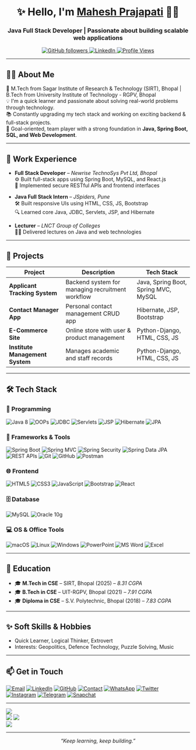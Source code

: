 <div align="center"> 

  # ✨ Hello, I'm [Mahesh Prajapati]((https://github.com/maheshlidhora)) 👨‍💻
  
  <h3 align="center">Java Full Stack Developer | Passionate about building scalable web applications</h3>
  
</div>

<p align="center">
  <a href="https://github.com/maheshlidhora">
    <img src="https://img.shields.io/github/followers/maheshlidhora?label=Follow&style=social" alt="GitHub followers" />
  </a>
  <a href="https://www.linkedin.com/in/maheshlidhora/">
    <img src="https://img.shields.io/badge/LinkedIn-blue?logo=linkedin&logoColor=white" alt="LinkedIn" />
  </a>
  <a href="https://github.com/maheshprajapati" target="_blank">
    <img src="https://komarev.com/ghpvc/?username=maheshprajapati&label=Profile%20Views&color=0e75b6&style=flat" alt="Profile Views">
  </a>
</p>

---

## 🧑‍💻 About Me
🚀 M.Tech from Sagar Institute of Research & Technology (SIRT), Bhopal | B.Tech from University Institute of Technology - RGPV, Bhopal  
💡 I'm a quick learner and passionate about solving real-world problems through technology.  
📚 Constantly upgrading my tech stack and working on exciting backend & full-stack projects.  
🎯 Goal-oriented, team player with a strong foundation in **Java, Spring Boot, SQL, and Web Development**.

---

## 💼 Work Experience

- **Full Stack Developer** – *Newrise TechnoSys Pvt Ltd, Bhopal*  
  ⚙️ Built full-stack apps using Spring Boot, MySQL, and React.js  
  🔧 Implemented secure RESTful APIs and frontend interfaces

- **Java Full Stack Intern** – *JSpiders, Pune*  
  🛠️ Built responsive UIs using HTML, CSS, JS, Bootstrap  
  🔍 Learned core Java, JDBC, Servlets, JSP, and Hibernate

- **Lecturer** – *LNCT Group of Colleges*  
  👨‍🏫 Delivered lectures on Java and web technologies

---

## 🚀 Projects

| Project | Description | Tech Stack |
|--------|-------------|------------|
| **Applicant Tracking System** | Backend system for managing recruitment workflow | Java, Spring Boot, Spring MVC, MySQL |
| **Contact Manager App** | Personal contact management CRUD app | Hibernate, JSP, Bootstrap |
| **E-Commerce Site** | Online store with user & product management | Python-Django, HTML, CSS, JS |
| **Institute Management System** | Manages academic and staff records | Python-Django, HTML, CSS, JS |

---

## 🛠️ Tech Stack

### 🧠 Programming
![Java 8](https://img.shields.io/badge/Java_8-007396.svg?style=for-the-badge&logo=java&logoColor=white)
![OOPs](https://img.shields.io/badge/OOPs-FFA500.svg?style=for-the-badge&logo=object-oriented-programming&logoColor=black)
![JDBC](https://img.shields.io/badge/JDBC-007396.svg?style=for-the-badge&logo=java&logoColor=white)
![Servlets](https://img.shields.io/badge/Servlets-007396.svg?style=for-the-badge&logo=java&logoColor=white)
![JSP](https://img.shields.io/badge/JSP-007396.svg?style=for-the-badge&logo=java&logoColor=white)
![Hibernate](https://img.shields.io/badge/Hibernate-59666C.svg?style=for-the-badge&logo=hibernate&logoColor=white)
![JPA](https://img.shields.io/badge/JPA-007396.svg?style=for-the-badge&logo=java&logoColor=white)

### 🔧 Frameworks & Tools
![Spring Boot](https://img.shields.io/badge/Spring_Boot-6DB33F.svg?style=for-the-badge&logo=spring-boot&logoColor=white)
![Spring MVC](https://img.shields.io/badge/Spring_MVC-6DB33F.svg?style=for-the-badge&logo=spring&logoColor=white)
![Spring Security](https://img.shields.io/badge/Spring_Security-6DB33F.svg?style=for-the-badge&logo=spring-security&logoColor=white)
![Spring Data JPA](https://img.shields.io/badge/Spring_Data_JPA-6DB33F.svg?style=for-the-badge&logo=spring&logoColor=white)
![REST APIs](https://img.shields.io/badge/REST_API-005571.svg?style=for-the-badge&logo=rest&logoColor=white)
![Git](https://img.shields.io/badge/Git-F05032.svg?style=for-the-badge&logo=git&logoColor=white)
![GitHub](https://img.shields.io/badge/GitHub-181717.svg?style=for-the-badge&logo=github&logoColor=white)
![Postman](https://img.shields.io/badge/Postman-FF6C37.svg?style=for-the-badge&logo=postman&logoColor=white)

### 🌐 Frontend
![HTML5](https://img.shields.io/badge/html5-%23E34F26.svg?style=for-the-badge&logo=html5&logoColor=white) 
![CSS3](https://img.shields.io/badge/css3-%231572B6.svg?style=for-the-badge&logo=css3&logoColor=white) 
![JavaScript](https://img.shields.io/badge/javascript-%23323330.svg?style=for-the-badge&logo=javascript&logoColor=%23F7DF1E) 
![Bootstrap](https://img.shields.io/badge/bootstrap-%23563D7C.svg?style=for-the-badge&logo=bootstrap&logoColor=white)
![React](https://img.shields.io/badge/react-%2320232a.svg?style=for-the-badge&logo=react&logoColor=%2361DAFB) 

### 🗄️ Database
![MySQL](https://img.shields.io/badge/MySQL-4479A1.svg?style=for-the-badge&logo=mysql&logoColor=white)
![Oracle 10g](https://img.shields.io/badge/Oracle_10g-F80000.svg?style=for-the-badge&logo=oracle&logoColor=white)

### 💻 OS & Office Tools
![macOS](https://img.shields.io/badge/macOS-000000.svg?style=for-the-badge&logo=macos&logoColor=white)
![Linux](https://img.shields.io/badge/Linux-FCC624.svg?style=for-the-badge&logo=linux&logoColor=black)
![Windows](https://img.shields.io/badge/Windows-0078D6.svg?style=for-the-badge&logo=windows&logoColor=white)
![PowerPoint](https://img.shields.io/badge/PowerPoint-B7472A.svg?style=for-the-badge&logo=microsoft-powerpoint&logoColor=white)
![MS Word](https://img.shields.io/badge/MS_Word-2B579A.svg?style=for-the-badge&logo=microsoft-word&logoColor=white)
![Excel](https://img.shields.io/badge/Excel-217346.svg?style=for-the-badge&logo=microsoft-excel&logoColor=white)

---

## 📜 Education

- 🎓 **M.Tech in CSE** – SIRT, Bhopal (2025) – *8.31 CGPA*
- 🎓 **B.Tech in CSE** – UIT-RGPV, Bhopal (2021) – *7.91 CGPA*
- 🎓 **Diploma in CSE** – S.V. Polytechnic, Bhopal (2018) – *7.83 CGPA*

---

## ✨ Soft Skills & Hobbies

- Quick Learner, Logical Thinker, Extrovert
- Interests: Geopolitics, Defence Technology, Puzzle Solving, Music

---

## 📫 Get in Touch

[![Email](https://img.shields.io/badge/Email-D14836.svg?style=for-the-badge&logo=gmail&logoColor=white)](mailto:mahesh.lidhora@gmail.com)
[![LinkedIn](https://img.shields.io/badge/LinkedIn-0077B5.svg?style=for-the-badge&logo=linkedin&logoColor=white)](https://www.linkedin.com/in/maheshlidhora/)
[![GitHub](https://img.shields.io/badge/GitHub-181717.svg?style=for-the-badge&logo=github&logoColor=white)](https://github.com/maheshlidhora)
[![Contact](https://img.shields.io/badge/Contact-%231DA1F2.svg?style=for-the-badge&logo=telephone&logoColor=white)](tel:+918516030885)
[![WhatsApp](https://img.shields.io/badge/WhatsApp-25D366.svg?style=for-the-badge&logo=whatsapp&logoColor=white)](https://wa.me/918516030885)
[![Twitter](https://img.shields.io/badge/Twitter-%231DA1F2.svg?style=for-the-badge&logo=twitter&logoColor=white)](https://twitter.com/Kumar_m_97)
[![Instagram](https://img.shields.io/badge/Instagram-%23E4405F.svg?style=for-the-badge&logo=instagram&logoColor=white)](https://instagram.com/kumar_m_97)
[![Telegram](https://img.shields.io/badge/Telegram-26A5E4.svg?style=for-the-badge&logo=telegram&logoColor=white)](https://t.me/kumar_m_97)
[![Snapchat](https://img.shields.io/badge/Snapchat-FFFC00.svg?style=for-the-badge&logo=snapchat&logoColor=black)](https://www.snapchat.com/add/kumar_m97)

---


<p align="center">
  
  ![](https://github-readme-stats.vercel.app/api?username=maheshlidhora&theme=dark&hide_border=false&include_all_commits=false&count_private=false)
  <br/>
  ![](https://github-readme-streak-stats.herokuapp.com/?user=maheshlidhora&theme=dark&hide_border=false)
  <img src="https://github-readme-stats.vercel.app/api?username=maheshlidhora&show_icons=true&theme=tokyonight" />
  <br />
  <img src="https://github-readme-streak-stats.herokuapp.com/?user=maheshlidhora&theme=tokyonight" />
</p>

---

<p align="center">
  <i>“Keep learning, keep building.”</i>
</p>
